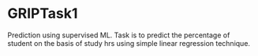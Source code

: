 # GRIPTask1

Prediction using supervised ML.
Task is to predict the percentage of student on the basis of study hrs using simple linear regression technique.
 
